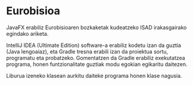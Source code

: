 # Eurobisioa
JavaFX erabiliz Eurobisioaren bozkaketak kudeatzeko ISAD irakasgairako egindako ariketa.

IntelliJ IDEA (Ultimate Edition) software-a erabiliz kodetu izan da guztia (Java lengoaiaz), eta Gradle tresna erabili izan da proiektua sortu, programatu eta probatzeko. Gomentatzen da Gradle erabiliz exekutatzea programa, honen funtzionalitate guztiak modu egokian egikaritu daitezen.

Liburua izeneko klasean aurkitu daiteke programa honen klase nagusia.
